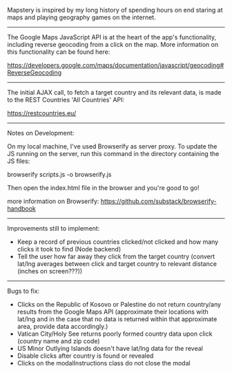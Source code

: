 Mapstery is inspired by my long history of spending hours on end staring at maps and playing geography games on the internet.

---

The Google Maps JavaScript API is at the heart of the app's functionality, including reverse geocoding from a click on the map. More information on this functionality can be found here:

https://developers.google.com/maps/documentation/javascript/geocoding#ReverseGeocoding

---

The initial AJAX call, to fetch a target country and its relevant data, is made to the REST Countries 'All Countries' API:

https://restcountries.eu/

---

Notes on Development:

On my local machine, I've used Browserify as server proxy. To update the JS running on the server, run this command in the directory containing the JS files:

browserify scripts.js -o browserify.js

Then open the index.html file in the browser and you're good to go!

more information on Browserify: https://github.com/substack/browserify-handbook

---

Improvements still to implement:

* Keep a record of previous countries clicked/not clicked and how many clicks it took to find (Node backend)
* Tell the user how far away they click from the target country (convert lat/lng averages between click and target country to relevant distance (inches on screen???))

---

Bugs to fix:

* Clicks on the Republic of Kosovo or Palestine do not return country/any results from the Google Maps API (approximate their locations with lat/lng and in the case that no data is returned within that approximate area, provide data accordingly.)
* Vatican City/Holy See returns poorly formed country data upon click (country name and zip code)
* US Minor Outlying Islands doesn't have lat/lng data for the reveal
* Disable clicks after country is found or revealed
* Clicks on the modalInstructions class do not close the modal
